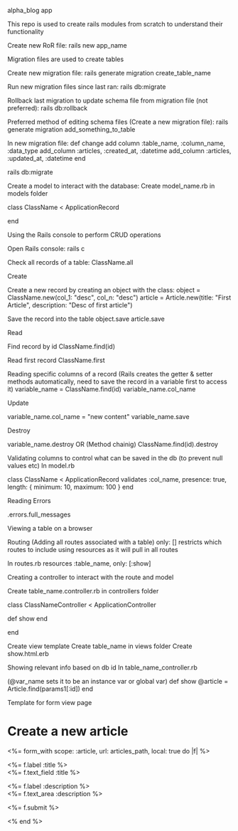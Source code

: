 alpha_blog app

This repo is used to create rails modules from scratch to understand their functionality

Create new RoR file:
rails new app_name

Migration files are used to create tables

Create new migration file:
rails generate migration create_table_name

Run new migration files since last ran:
rails db:migrate

Rollback last migration to update schema file from migration file (not preferred):
rails db:rollback

Preferred method of editing schema files (Create a new migration file):
rails generate migration add_something_to_table

In new migration file:
def change
  add column :table_name, :column_name, :data_type
  add_column :articles, :created_at, :datetime
  add_column :articles, :updated_at, :datetime
end

rails db:migrate

Create a model to interact with the database:
Create model_name.rb in models folder

class ClassName < ApplicationRecord

end

Using the Rails console to perform CRUD operations

Open Rails console:
rails c

Check all records of a table:
ClassName.all

Create

Create a new record by creating an object with the class:
object = ClassName.new(col_1: "desc", col_n: "desc")
article = Article.new(title: "First Article", description: "Desc of first article")

Save the record into the table
object.save
article.save

Read

Find record by id
ClassName.find(id)

Read first record
ClassName.first

Reading specific columns of a record (Rails creates the getter & setter methods automatically, need to save the record in a variable first to access it)
variable_name = ClassName.find(id)
variable_name.col_name

Update

variable_name.col_name = "new content"
variable_name.save

Destroy

variable_name.destroy
OR (Method chainig)
ClassName.find(id).destroy

Validating columns to control what can be saved in the db (to prevent null values etc)
In model.rb

class ClassName < ApplicationRecord
  validates :col_name, presence: true, length: { minimum: 10, maximum: 100 }
end

Reading Errors

.errors.full_messages

Viewing a table on a browser

Routing (Adding all routes associated with a table)
only: [] restricts which routes to include using resources as it will pull in all routes

In routes.rb
resources :table_name, only: [:show]

Creating a controller to interact with the route and model

Create table_name.controller.rb in controllers folder

class ClassNameController < ApplicationController
  
  def show
  end

end

Create view template
Create table_name in views folder
Create show.html.erb

Showing relevant info based on db id
In table_name_controller.rb

(@var_name sets it to be an instance var or global var)
def show
  @article = Article.find(params1[:id])
end

Template for form view page

<h1>Create a new article</h1>

<%= form_with scope: :article, url: articles_path, local: true do |f| %>

  <p>
    <%= f.label :title %><br>
    <%= f.text_field :title %>
  </p>

  <p>
    <%= f.label :description %><br>
    <%= f.text_area :description %>
  </p>

  <p>
    <%= f.submit %>
  </p>

<% end %>

